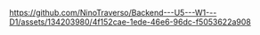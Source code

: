 

https://github.com/NinoTraverso/Backend---U5---W1---D1/assets/134203980/4f152cae-1ede-46e6-96dc-f5053622a908

